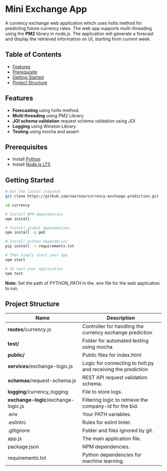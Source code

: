 Mini Exchange App 
=======================

A currency exchange web application which uses holts method for predicting future currency rates. The web app supports multi-threading using the **PM2** library in node.js. The application will generate a forecast and display the retrieved information on UI, starting from current week.

Table of Contents
-----------------

- [Features](#features)
- [Prerequisite](#prerequisited)
- [Getting Started](#getting-started)
- [Project Structure](#project-structure)

Features
--------
- **Forecasting** using holts method.
- **Multi threading** using PM2 Library
- **JOI schema validation** request schema validation using JOI
- **Logging** using Winston Library
- **Testing** using mocha and assert

Prerequisites
-------------

- Install [Python](https://www.python.org/downloads/)
- Install [Node.js LTS](http://nodejs.org)

Getting Started
---------------

```bash
# Get the latest snapshot
git clone https://github.com/navroze/currency-exchnage-prediction.git

cd currency

# Install NPM dependencies
npm install

# Install global dependencies
npm install -g pm2

# Install python dependecies
pip install -r requirements.txt

# Then simply start your app
npm start

# To test your application
npm test
```

**Note:** Set the path of *PYTHON_PATH* in the .env file for the web application to run.


Project Structure
-----------------

| Name                               | Description                                                  |
| ---------------------------------- | ------------------------------------------------------------ |
| **routes**/currency.js             | Controller for handling the currency exchange prediction              |
| **test/**             | Folder for automated testing using mocha              |
| **public/**             | Public files for index.html              |
| **services**/exchange-logic.js             | Logic for connecting to holt.py and receiving the prediction             |
| **schemas**/request-schema.js                 | REST API request validation schema.                          |                       |
| **logging**/currency_logging                 | File to store logs.                          |                       |
| **exchange-logic**/exchange-logic.js                 | Filtering logic to retrieve the company-id for the bid.                          |                       |
| .env                      | Your PATH variables.           |
| .eslintrc                          | Rules for eslint linter.                                     |
| .gitignore                         | Folder and files ignored by git.                             |
| app.js                             | The main application file.                                   |
| package.json                       | NPM dependencies.                                            |
| requirements.txt                  | Python dependencies for machine learning. |